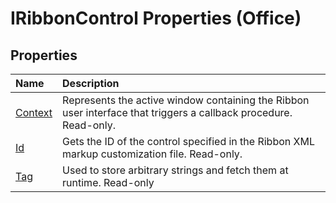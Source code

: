 
# IRibbonControl Properties (Office)

## Properties



|**Name**|**Description**|
|:-----|:-----|
|[Context](39f9d85a-00e9-9682-3957-51d9e72b4d83.md)|Represents the active window containing the Ribbon user interface that triggers a callback procedure. Read-only.|
|[Id](56a0d143-66de-ab77-0c21-d34341ce5da4.md)|Gets the ID of the control specified in the Ribbon XML markup customization file. Read-only.|
|[Tag](d0f041c0-d7bc-7a4f-df9b-ba62fa08f1ca.md)|Used to store arbitrary strings and fetch them at runtime. Read-only|
